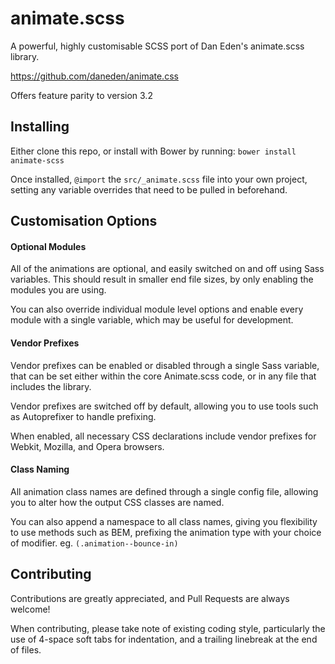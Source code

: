 # animate.scss

A powerful, highly customisable SCSS port of Dan Eden's animate.scss library.

https://github.com/daneden/animate.css

Offers feature parity to version 3.2


## Installing

Either clone this repo, or install with Bower by running:
```bower install animate-scss```

Once installed, ```@import``` the ```src/_animate.scss``` file into your own project, setting any variable overrides that need to be pulled in beforehand.


## Customisation Options

#### Optional Modules

All of the animations are optional, and easily switched on and off using Sass
variables. This should result in smaller end file sizes, by only enabling the modules
you are using.

You can also override individual module level options and enable every module
with a single variable, which may be useful for development.


#### Vendor Prefixes

Vendor prefixes can be enabled or disabled through a single Sass variable, that
can be set either within the core Animate.scss code, or in any file that includes
the library.

Vendor prefixes are switched off by default, allowing you to use tools such as
Autoprefixer to handle prefixing.

When enabled, all necessary CSS declarations include vendor prefixes for Webkit,
Mozilla, and Opera browsers.


#### Class Naming

All animation class names are defined through a single config file, allowing you
to alter how the output CSS classes are named.

You can also append a namespace to all class names, giving you flexibility to use
methods such as BEM, prefixing the animation type with your choice of modifier.
eg. ```(.animation--bounce-in)```


## Contributing

Contributions are greatly appreciated, and Pull Requests are always welcome!

When contributing, please take note of existing coding style, particularly the
use of 4-space soft tabs for indentation, and a trailing linebreak at the end of
files.
